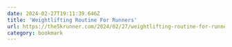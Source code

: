 ```yaml
---
date: 2024-02-27T19:11:39.646Z
title: 'Weightlifting Routine For Runners'
url: https://the5krunner.com/2024/02/27/weightlifting-routine-for-runners/
category: bookmark
---
```

